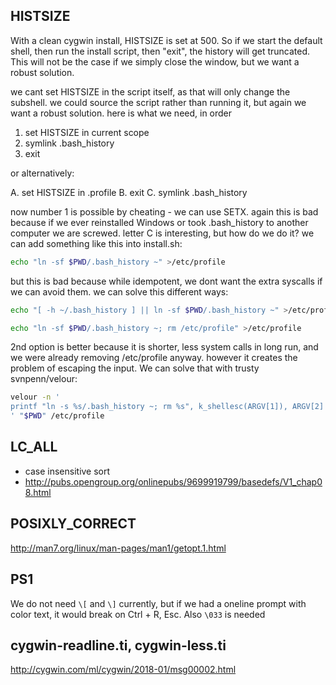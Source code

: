 HISTSIZE
-----------------------------------------------------------------------
With a clean cygwin install, HISTSIZE is set at 500. So if we start the
default shell, then run the install script, then "exit", the history will get
truncated. This will not be the case if we simply close the window, but we
want a robust solution.

we cant set HISTSIZE in the script itself, as that will only change the
subshell. we could source the script rather than running it, but again we want
a robust solution. here is what we need, in order

1. set HISTSIZE in current scope
2. symlink .bash_history
3. exit

or alternatively:

A. set HISTSIZE in .profile
B. exit
C. symlink .bash_history

now number 1 is possible by cheating - we can use SETX. again this is bad
because if we ever reinstalled Windows or took .bash_history to another
computer we are screwed. letter C is interesting, but how do we do it? we can
add something like this into install.sh:

~~~sh
echo "ln -sf $PWD/.bash_history ~" >/etc/profile
~~~

but this is bad because while idempotent, we dont want the extra syscalls if
we can avoid them. we can solve this different ways:

~~~sh
echo "[ -h ~/.bash_history ] || ln -sf $PWD/.bash_history ~" >/etc/profile
~~~

~~~sh
echo "ln -sf $PWD/.bash_history ~; rm /etc/profile" >/etc/profile
~~~

2nd option is better because it is shorter, less system calls in long run, and
we were already removing /etc/profile anyway. however it creates the problem
of escaping the input. We can solve that with trusty svnpenn/velour:

~~~sh
velour -n '
printf "ln -s %s/.bash_history ~; rm %s", k_shellesc(ARGV[1]), ARGV[2] > ARGV[2]
' "$PWD" /etc/profile
~~~

LC_ALL
-----------------------
- case insensitive sort
- http://pubs.opengroup.org/onlinepubs/9699919799/basedefs/V1_chap08.html

POSIXLY_CORRECT
--------------------------------------------------
http://man7.org/linux/man-pages/man1/getopt.1.html

PS1
---------------------------------------------------------------------------
We do not need `\[` and `\]` currently, but if we had a oneline prompt with
color text, it would break on Ctrl + R, Esc. Also `\033` is needed

cygwin-readline.ti, cygwin-less.ti
-------------------------------------------------
http://cygwin.com/ml/cygwin/2018-01/msg00002.html
